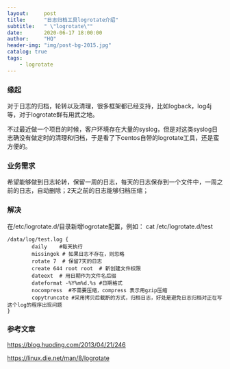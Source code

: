 ```yaml
---
layout:     post
title:      "日志归档工具logrotate介绍"
subtitle:   " \"logrotate\""
date:       2020-06-17 18:00:00
author:     "HQ"
header-img: "img/post-bg-2015.jpg"
catalog: true
tags:
    - logrotate
---
```


### 缘起
对于日志的归档，轮转以及清理，很多框架都已经支持，比如logback，log4j等，对于logrotate鲜有用武之地。

不过最近做一个项目的时候，客户环境存在大量的syslog，但是对这类syslog日志确没有做定时的清理和归档，于是看了下centos自带的logrotate工具，还是蛮方便的。

### 业务需求
希望能够做到日志轮转，保留一周的日志，每天的日志保存到一个文件中，一周之前的日志，自动删除；2天之前的日志能够归档压缩；

### 解决
在/etc/logrotate.d/目录新增logrotate配置，例如：
cat /etc/logrotate.d/test

```
/data/log/test.log {
        daily    #每天执行
        missingok # 如果日志不存在，则忽略
        rotate 7  # 保留7天的日志
        create 644 root root  # 新创建文件权限
        dateext  # 用日期作为文件名后缀
        dateformat -%Y%m%d.%s #日期格式
        nocompress  #不需要压缩，compress 表示用gzip压缩
        copytruncate #采用拷贝后截断的方式，归档日志，好处是避免日志归档对正在写这个log的程序出现问题 
}
```


### 参考文章
https://blog.huoding.com/2013/04/21/246

https://linux.die.net/man/8/logrotate